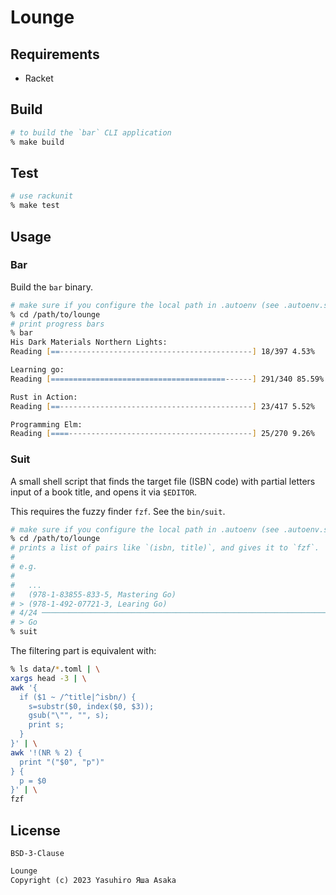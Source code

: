 # Lounge


## Requirements

* Racket


## Build

```zsh
# to build the `bar` CLI application
% make build
```


## Test

```zsh
# use rackunit
% make test
```


## Usage

### Bar

Build the `bar` binary.

```zsh
# make sure if you configure the local path in .autoenv (see .autoenv.sample)
% cd /path/to/lounge
# print progress bars
% bar
His Dark Materials Northern Lights:
Reading [==-------------------------------------------] 18/397 4.53%

Learning go:
Reading [=======================================------] 291/340 85.59%

Rust in Action:
Reading [==-------------------------------------------] 23/417 5.52%

Programming Elm:
Reading [====-----------------------------------------] 25/270 9.26%
```

### Suit

A small shell script that finds the target file (ISBN code) with partial
letters input of a book title, and opens it via `$EDITOR`.

This requires the fuzzy finder `fzf`. See the `bin/suit`.

```zsh
# make sure if you configure the local path in .autoenv (see .autoenv.sample)
% cd /path/to/lounge
# prints a list of pairs like `(isbn, title)`, and gives it to `fzf`.
#
# e.g.
#
#   ...
#   (978-1-83855-833-5, Mastering Go)
# > (978-1-492-07721-3, Learing Go)
# 4/24 ───────────────────────────────────────────────────────────────────────
# > Go
% suit
```

The filtering part is equivalent with:

```zsh
% ls data/*.toml | \
xargs head -3 | \
awk '{
  if ($1 ~ /^title|^isbn/) {
    s=substr($0, index($0, $3));
    gsub("\"", "", s);
    print s;
  }
}' | \
awk '!(NR % 2) {
  print "("$0", "p")"
} {
  p = $0
}' | \
fzf
```


## License

`BSD-3-Clause`

```txt
Lounge
Copyright (c) 2023 Yasuhiro Яша Asaka
```

